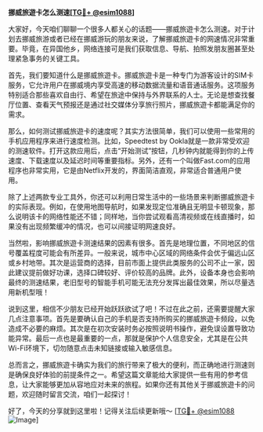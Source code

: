 **挪威旅遊卡怎么测速[[TG💪+ @esim1088](https://t.me/s/esim1088)]**

大家好，今天咱们聊聊一个很多人都关心的话题——挪威旅遊卡怎么测速。对于计划去挪威旅游或者已经在挪威游玩的朋友来说，了解挪威旅遊卡的网速情况非常重要。毕竟，在异国他乡，网络连接可是我们获取信息、导航、拍照发朋友圈甚至处理紧急事务的关键工具。

首先，我们要知道什么是挪威旅遊卡。挪威旅遊卡是一种专门为游客设计的SIM卡服务，它允许用户在挪威境内享受高速的移动数据流量和语音通话服务。这项服务特别适合那些喜欢自由行、希望在旅途中保持与外界联系的人士。无论是想查找餐厅位置、查看天气预报还是通过社交媒体分享旅行照片，挪威旅遊卡都能满足你的需求。

那么，如何测试挪威旅遊卡的速度呢？其实方法很简单，我们可以使用一些常用的手机应用程序来进行速度检测。比如，Speedtest by Ookla就是一款非常受欢迎的测速软件。打开这款应用后，点击“开始测试”按钮，几秒钟内就能得到你的上传速度、下载速度以及延迟时间等重要指标。另外，还有一个叫做Fast.com的应用程序也非常实用，它是由Netflix开发的，界面简洁直观，非常适合普通用户使用。

除了上述两款专业工具外，你还可以利用日常生活中的一些场景来判断挪威旅遊卡的实际表现。例如，在使用地图导航时，如果发现定位准确且无明显卡顿现象，那么说明该卡的网络性能还不错；同样地，当你尝试观看高清视频或在线直播时，如果没有出现频繁缓冲的情况，也可以间接证明网速良好。

当然啦，影响挪威旅遊卡测速结果的因素有很多。首先是地理位置，不同地区的信号覆盖程度可能会有所差异。一般来说，城市中心区域的网络条件会优于偏远山区或乡村地带。其次是运营商的选择，目前市面上提供此类服务的公司不止一家，因此建议提前做好功课，选择口碑较好、评价较高的品牌。此外，设备本身也会影响最终的测速结果，老旧型号的智能手机可能无法充分发挥出最佳效果，所以尽量选用新机型哦！

说到这里，相信不少朋友已经开始跃跃欲试了吧！不过在此之前，还需要提醒大家几点注意事项。首先是要确认自己的手机是否支持所购买的挪威旅遊卡频段，以免造成不必要的麻烦。其次是在初次安装时务必按照说明书操作，避免误设置导致功能异常。最后一点也是最重要的一点，那就是保护个人信息安全，尤其是在公共Wi-Fi环境下，切勿随意点击未知链接或输入敏感信息。

总而言之，挪威旅遊卡确实为我们的旅行带来了极大的便利，而正确地进行测速则是确保良好体验的前提条件之一。希望这篇文章能给大家提供一些有用的参考信息，让大家能够更加从容地应对未来的旅程。如果你还有其他关于挪威旅遊卡的问题，欢迎随时留言交流，咱们一起探讨！

好了，今天的分享就到这里啦！记得关注后续更新哦～ [[TG💪+ @esim1088](https://t.me/s/esim1088) ![Image](https://i.postimg.cc/4NQfJmqS/Snipaste-2025-05-13-00-14-12.png)]